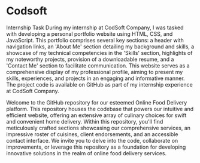 # Codsoft
Internship Task
During my internship at CodSoft Company, I was tasked with developing a personal portfolio website using HTML, CSS, and JavaScript. This portfolio comprises several key sections: a header with navigation links, an 'About Me' section detailing my background and skills, a showcase of my technical competencies in the 'Skills' section, highlights of my noteworthy projects, provision of a downloadable resume, and a 'Contact Me' section to facilitate communication. This website serves as a comprehensive display of my professional profile, aiming to present my skills, experiences, and projects in an engaging and informative manner. The project code is available on GitHub as part of my internship experience at CodSoft Company.


Welcome to the GitHub repository for our esteemed Online Food Delivery platform. This repository houses the codebase that powers our intuitive and efficient website, offering an extensive array of culinary choices for swift and convenient home delivery. Within this repository, you'll find meticulously crafted sections showcasing our comprehensive services, an impressive roster of cuisines, client endorsements, and an accessible contact interface. We invite you to delve into the code, collaborate on improvements, or leverage this repository as a foundation for developing innovative solutions in the realm of online food delivery services.
